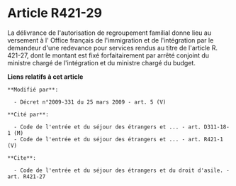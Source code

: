 # Article R421-29

La délivrance de l'autorisation de regroupement familial donne lieu au versement à l'          Office français de
l'immigration et de l'intégration  par le demandeur d'une redevance pour services rendus au titre de l'article R. 421-27,
dont le montant est fixé forfaitairement par arrêté conjoint du ministre chargé de l'intégration et du ministre chargé du
budget.

**Liens relatifs à cet article**

	**Modifié par**:

	  - Décret n°2009-331 du 25 mars 2009 - art. 5 (V)

	**Cité par**:

	  - Code de l'entrée et du séjour des étrangers et ... - art. D311-18-1 (M)
	  - Code de l'entrée et du séjour des étrangers et ... - art. R421-1 (V)

	**Cite**:

	  - Code de l'entrée et du séjour des étrangers et du droit d'asile. - art. R421-27
